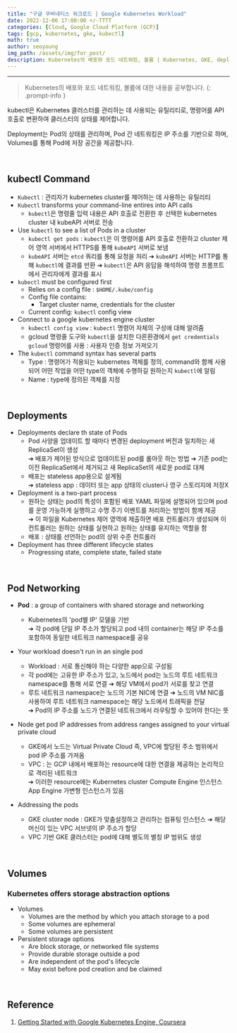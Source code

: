 ```yaml
---
title: "구글 쿠버네티스 워크로드 | Google Kubernetes Workload"
date: 2022-12-06 17:00:00 +/-TTTT
categories: [Cloud, Google Cloud Platform (GCP)]
tags: [gcp, kubernetes, gke, kubectl]
math: true
author: seoyoung
img_path: /assets/img/for_post/
description: Kubernetes의 배포와 포드 네트워킹, 볼륨 | Kubernetes, GKE, deployment, pod networking, volume
---
```

------------------------

> Kubernetes의 배포와 포드 네트워킹, 볼륨에 대한 내용을 공부합니다.
{: .prompt-info }

kubectl은 Kubernetes 클러스터를 관리하는 데 사용되는 유틸리티로, 명령어를 API 호출로 변환하여 클러스터의 상태를 제어합니다.

Deployment는 Pod의 상태를 관리하며, Pod 간 네트워킹은 IP 주소를 기반으로 하며, Volumes를 통해 Pod에 저장 공간을 제공합니다.

&nbsp;
&nbsp;
&nbsp;

## **kubectl Command**
- `Kubectl` : 관리자가 kubernetes cluster를 제어하는 데 사용하는 유틸리티
- `Kubectl` transforms your command-line entires into API calls
  - `kubectl`은 명령줄 입력 내용은 API 호출로 전환한 후 선택한 kubernetes cluster 내 kubeAPI 서버로 전송
- Use `kubectl` to see a list of Pods in a cluster
  - `kubectl get pods` : `kubectl`은 이 명령어를 API 호출로 전환하고 cluster 제어 영역 서버에서 HTTPS를 통해 `kubeAPI` 서버로 보냄
  - `kubeAPI` 서버는 `etcd` 쿼리를 통해 요청을 처리 ➔ `kubeAPI` 서버는 HTTP를 통해 `kubectl`에 결과를 반환 ➔ `kubectl`은 API 응답을 해석하여 명령 프롬프트에서 관리자에게 결과를 표시
- `kubectl` must be configured first
  - Relies on a config file : `$HOME/.kube/config`
  - Config file contains:
    - Target cluster name, credentials for the cluster
  - Current config: `kubectl` config view
- Connect to a google kubernetes engine cluster
  - `kubectl config view` : `kubectl` 명령어 자체의 구성에 대해 알려줌
  - gcloud 명령줄 도구와 `kubectl`을 설치한 다른환경에서 `get credentials gcloud` 명령어를 사용 : 사용자 인증 정보 가져오기
- The `kubectl` command syntax has several parts
  - Type : 명령어가 적용되는 kubernetes 객체를 정의, command와 함께 사용되어 어떤 작업을 어떤 type의 객체에 수행하길 원하는지 `kubectl`에 알림
  - Name : type에 정의된 객체를 지정


&nbsp;
&nbsp;
&nbsp;

## **Deployments**
- Deployments declare th state of Pods
  - Pod 사양을 업데이트 할 때마다 변경된 deployment 버전과 일치하는 새 ReplicaSet이 생성   
  ➔ 배포가 제어된 방식으로 업데이트된 pod를 롤아웃 하는 방법 ➔ 기존 pod는 이전 ReplicaSet에서 제거되고 새 ReplicaSet의 새로운 pod로 대체
  - 배포는 stateless app용으로 설계됨    
  ➔ stateless app : 데이터 또는 app 상태의 cluster나 영구 스토리지에 저장X
- Deployment is a two-part process
  - 원하는 상태는 pod의 특성이 포함된 배포 YAML 파일에 설명되어 있으며 pod를 운영 가능하게 실행하고 수명 주기 이벤트를 처리하는 방법이 함께 제공   
  ➔ 이 파일을 Kubernetes 제어 영역에 제출하면 배포 컨트롤러가 생성되며  이 컨트롤러는 원하는 상태를 실현하고 원하는 상태를 유지하는 역할을 함
  - 배포 : 상태를 선언하는 pod의 상위 수준 컨트롤러
- Deployment has three different lifecycle states
  - Progressing state, complete state, failed state


&nbsp;
&nbsp;
&nbsp;

## **Pod Networking**
- **Pod** : a group of containers with shared storage and networking
  - Kubernetes의 'pod별 IP' 모델을 기반     
  ➔ 각 pod에 단일 IP 주소가 할당되고 pod 내의 container는 해당 IP 주소를 포함하여 동일한 네트워크 namespace를 공유
- Your workload doesn't run in an single pod
  - Workload : 서로 통신해야 하는 다양한 app으로 구성됨
  - 각 pod에는 고유한 IP 주소가 있고, 노드에서 pod는 노드의 루트 네트워크 namespace를 통해 서로 연결    ➔ 해당 VM에서 pod가 서로를 찾고 연결   
  - 루트 네트워크 namespace는 노드의 기본 NIC에 연결 ➔ 노드의 VM NIC를 사용하여 루트 네트워크 namespace는 해당 노드에서 트래픽을 전달   
    ➔ Pod의 IP 주소를 노드가 연결된 네트워크에서 라우팅할 수 있어야 한다는 뜻
- Node get pod IP addresses from address ranges assigned to your virtual private cloud
  - GKE에서 노드는 Virtual Private Cloud 즉, VPC에 할당된 주소 범위에서 pod IP 주소를 가져옴
  - VPC : 는 GCP 내에서 배포하는 resource에 대한 연결을 제공하는 논리적으로 격리된 네트워크   
    ➔ 이러한 resource에는 Kubernetes cluster Compute Engine 인스턴스 App Engine 가변형 인스턴스가 있음

- Addressing the pods
  - GKE cluster node : GKE가 맞춤설정하고 관리하는 컴퓨팅 인스턴스 ➔ 해당 머신이 있는 VPC 서브넷의 IP 주소가 할당
  - VPC 기반 GKE 클러스터는 pod에 대해 별도의 별칭 IP 범위도 생성


&nbsp;
&nbsp;
&nbsp;

## **Volumes**
### Kubernetes offers storage abstraction options
- Volumes
  - Volumes are the method by which you attach storage to a pod
  - Some volumes are ephemeral
  - Some volumes are persistent
- Persistent storage options
  - Are block storage, or networked file systems
  - Provide durable storage outside a pod
  - Are independent of the pod's lifecycle
  - May exist before pod creation and be claimed




&nbsp;
&nbsp;
&nbsp;

## Reference

1. [Getting Started with Google Kubernetes Engine, Coursera](https://www.coursera.org/learn/google-kubernetes-engine)

